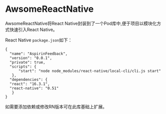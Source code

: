 # AwsomeReactNative

AwsomeReactNative将React Native封装到了一个Pod库中,便于项目以模块化方式快速引入React Native。

React Native `package.json`如下：
```
{
  "name": "AspirinFeedback",
  "version": "0.0.1",
  "private": true,
  "scripts": {
      "start": "node node_modules/react-native/local-cli/cli.js start"
   },
  "dependencies": {
  "react": "16.3.1",
  "react-native": "0.51"
   }
}
```

如需要添加依赖或修改RN版本可在此库基础上扩展。
